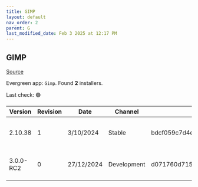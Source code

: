 ```yaml
---
title: GIMP
layout: default
nav_order: 2
parent: G
last_modified_date: Feb 3 2025 at 12:17 PM
---
```


## GIMP

[Source](https://www.gimp.org/)

Evergreen app: `Gimp`. Found **2** installers.

Last check: 🟢

| Version   | Revision | Date       | Channel     | Sha256                                                           | URI                                                                                                                                                                  |
| --------- | -------- | ---------- | ----------- | ---------------------------------------------------------------- | -------------------------------------------------------------------------------------------------------------------------------------------------------------------- |
| 2.10.38   | 1        | 3/10/2024  | Stable      | bdcf059c7d4e1b0ab59f8dc5f199ebb60ae0445460bf67ff8e4e438a89cee3d8 | [https://mirror.clarkson.edu/gimp/pub/gimp/v2.10/windows/gimp-2.10.38-setup-1.exe](https://mirror.clarkson.edu/gimp/pub/gimp/v2.10/windows/gimp-2.10.38-setup-1.exe) |
| 3.0.0-RC2 | 0        | 27/12/2024 | Development | d071760d71568eff06e34cbd8d4ec3da5c49ca00d89eb9286378a45db0872e5a | [https://mirrors.iu13.net/gimp/gimp/v3.0/windows/gimp-3.0.0-RC2-setup.exe](https://mirrors.iu13.net/gimp/gimp/v3.0/windows/gimp-3.0.0-RC2-setup.exe)                 |
